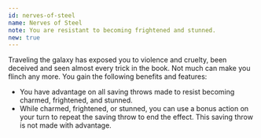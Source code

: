 ```yaml
---
id: nerves-of-steel
name: Nerves of Steel
note: You are resistant to becoming frightened and stunned.
new: true
---
```


Traveling the galaxy has exposed you to violence and cruelty, been deceived and seen almost every trick in the book. Not 
much can make you flinch any more. You gain the following benefits and features:

- You have advantage on all saving throws made to resist becoming charmed, frightened, and stunned.
- While charmed, frightened, or stunned, you can use a bonus action on your turn to repeat the saving throw to end the 
  effect. This saving throw is not made with advantage.
